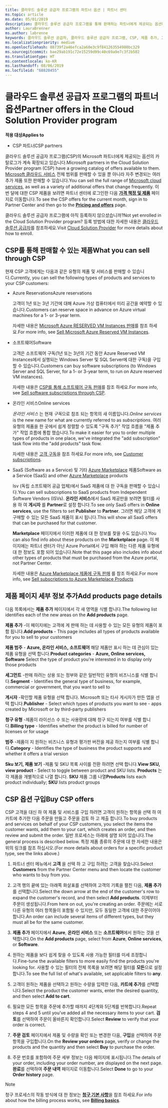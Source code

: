 ```yaml
---
title: 클라우드 솔루션 공급자 프로그램의 파트너 옵션 | 파트너 센터
ms.topic: article
ms.date: 05/01/2019
description: 클라우드 솔루션 공급자 프로그램을 통해 판매하는 파트너에게 제공되는 옵션에 대해 알아보세요.
author: LauraBrenner
ms.author: labrenne
keywords: 클라우드 솔루션 공급자, 클라우드 솔루션 공급자 프로그램, CSP, 제품 추가, 고객에게 판매, 파트너 옵션, CSP 옵션, 클라우드 기반 서비스, Azure, Office 365, Dynamics, CSP 파트너, CSP에서 판매, Azure RI, Azure Reserved Virtual Machine Instances, Azure Reservations, 온라인 서비스, 구독 소프트웨어, AHUB, Azure 기반 SQL Server, Azure 기반 Windows Server, Azure 고객 구독
ms.localizationpriority: medium
ms.openlocfilehash: 88739f2a46efca2a60e3c9f841263554980bc329
ms.sourcegitcommit: bae29ab191c72e15259d99c40c69a9e7c3f2b502
ms.translationtype: HT
ms.contentlocale: ko-KR
ms.lasthandoff: 08/06/2019
ms.locfileid: "68820455"
---
```

# <a name="partner-offers-in-the-cloud-solution-provider-program"></a><span data-ttu-id="f29b7-104">클라우드 솔루션 공급자 프로그램의 파트너 옵션</span><span class="sxs-lookup"><span data-stu-id="f29b7-104">Partner offers in the Cloud Solution Provider program</span></span> 

<span data-ttu-id="f29b7-105">**적용 대상**</span><span class="sxs-lookup"><span data-stu-id="f29b7-105">**Applies to**</span></span>

-  <span data-ttu-id="f29b7-106">CSP 파트너</span><span class="sxs-lookup"><span data-stu-id="f29b7-106">CSP partners</span></span>

<span data-ttu-id="f29b7-107">클라우드 솔루션 공급자 프로그램(CSP)의 Microsoft 파트너에게 제공되는 옵션의 카탈로그가 계속 확장되고 있습니다.</span><span class="sxs-lookup"><span data-stu-id="f29b7-107">Microsoft partners in the Cloud Solution Provider program (CSP) have a growing catalog of offers available to them.</span></span> <span data-ttu-id="f29b7-108">[Microsoft 클라우드 서비스](https://partner.microsoft.com/cloud-solution-provider/products-and-services) 전체 범위를 판매할 수 있을 뿐 아니라 자주 변경되는 여러 추가 제품 또한 판매할 수 있습니다.</span><span class="sxs-lookup"><span data-stu-id="f29b7-108">You can sell the full range of [Microsoft cloud services](https://partner.microsoft.com/cloud-solution-provider/products-and-services), as well as a variety of additional offers that change frequently.</span></span> <span data-ttu-id="f29b7-109">이번 달에 대한 CSP 제품을 보려면 파트너 센터에 로그인한 다음 [**가격 책정 및 제품**](https://partnercenter.microsoft.com/pcv/sales) 페이지로 이동합니다.</span><span class="sxs-lookup"><span data-stu-id="f29b7-109">To see the CSP offers for the current month, sign in to Partner Center and then go to the [**Pricing and offers**](https://partnercenter.microsoft.com/pcv/sales) page.</span></span>  

<span data-ttu-id="f29b7-110">클라우드 솔루션 공급자 프로그램에 아직 등록하지 않으셨습니까?</span><span class="sxs-lookup"><span data-stu-id="f29b7-110">Not yet enrolled in the Cloud Solution Provider program?</span></span> <span data-ttu-id="f29b7-111">등록 방법에 대한 자세한 내용은 [클라우드 솔루션 공급자](https://partner.microsoft.com/cloud-solution-provider)를 참조하세요.</span><span class="sxs-lookup"><span data-stu-id="f29b7-111">Visit [Cloud Solution Provider](https://partner.microsoft.com/cloud-solution-provider) for more details about how to enroll.</span></span> 

## <a name="what-you-can-sell-through-csp"></a><span data-ttu-id="f29b7-112">CSP를 통해 판매할 수 있는 제품</span><span class="sxs-lookup"><span data-stu-id="f29b7-112">What you can sell through CSP</span></span>

<span data-ttu-id="f29b7-113">현재 CSP 고객에게는 다음과 같은 유형의 제품 및 서비스를 판매할 수 있습니다.</span><span class="sxs-lookup"><span data-stu-id="f29b7-113">Currently, you can sell the following types of products and services to your CSP customers:</span></span>

- <span data-ttu-id="f29b7-114">Azure Reservations</span><span class="sxs-lookup"><span data-stu-id="f29b7-114">Azure reservations</span></span><br> 

    <span data-ttu-id="f29b7-115">고객이 1년 또는 3년 기간에 대해 Azure 가상 컴퓨터에서 미리 공간을 예약할 수 있습니다.</span><span class="sxs-lookup"><span data-stu-id="f29b7-115">Customers can reserve space in advance on Azure virtual machines for a 1- or 3-year term.</span></span><br>
    
    <span data-ttu-id="f29b7-116">자세한 내용은 [Microsoft Azure RESERVED VM Instances 판매](azure-reservations.md)를 참조 하세요.</span><span class="sxs-lookup"><span data-stu-id="f29b7-116">For more info, see [Sell Microsoft Azure Reserved VM Instances](azure-reservations.md).</span></span>

- <span data-ttu-id="f29b7-117">소프트웨어</span><span class="sxs-lookup"><span data-stu-id="f29b7-117">Software</span></span><br>

    <span data-ttu-id="f29b7-118">고객은 소프트웨어 구독(1년 또는 3년의 기간 동안 Azure Reserved VM Instances에서 실행되는 Windows Server 및 SQL Server에 대한 구독)을 구입할 수 있습니다.</span><span class="sxs-lookup"><span data-stu-id="f29b7-118">Customers can buy software subscriptions (to Windows Server and SQL Server, for a 1- or 3-year term, to run on Azure reserved VM instances).</span></span><br>
 
    <span data-ttu-id="f29b7-119">자세한 내용은 [CSP를 통해 소프트웨어 구독 판매](csp-software-subscriptions.md)를 참조 하세요.</span><span class="sxs-lookup"><span data-stu-id="f29b7-119">For more info, see [Sell software subscriptions through CSP](csp-software-subscriptions.md).</span></span>  

- <span data-ttu-id="f29b7-120">온라인 서비스</span><span class="sxs-lookup"><span data-stu-id="f29b7-120">Online services</span></span><br>

    <span data-ttu-id="f29b7-121">*온라인 서비스* 는 현재 *구독*으로 참조 되는 항목의 새 이름입니다.</span><span class="sxs-lookup"><span data-stu-id="f29b7-121">*Online services* is the new name for what are currently referred to as *subscriptions*.</span></span> <span data-ttu-id="f29b7-122">여러 유형의 제품을 한 곳에서 쉽게 정렬할 수 있도록 "구독 추가" 작업 흐름을 "제품 추가" 작업 흐름에 통합 했습니다.</span><span class="sxs-lookup"><span data-stu-id="f29b7-122">To make it easier for you to order multiple types of products in one place, we've integrated the "add subscription" task flow into the "add products" task flow.</span></span><br>
    
    <span data-ttu-id="f29b7-123">자세한 내용은 [고객 구독](customer-subscriptions.md)을 참조 하세요.</span><span class="sxs-lookup"><span data-stu-id="f29b7-123">For more info, see [Customer subscriptions](customer-subscriptions.md).</span></span>

- <span data-ttu-id="f29b7-124">SaaS (Software as a Service) 및 기타 [Azure Marketplace](https://azuremarketplace.microsoft.com/marketplace) 제품</span><span class="sxs-lookup"><span data-stu-id="f29b7-124">Software as a Service (SaaS) and other [Azure Marketplace](https://azuremarketplace.microsoft.com/marketplace) products</span></span><br>

    <span data-ttu-id="f29b7-125">Isv (독립 소프트웨어 공급 업체)에서 SaaS 제품에 대 한 구독을 판매할 수 있습니다.</span><span class="sxs-lookup"><span data-stu-id="f29b7-125">You can sell subscriptions to SaaS products from Independent Software Vendors (ISVs).</span></span> <span data-ttu-id="f29b7-126">**온라인 서비스**에서 SaaS 제공만을 보려면 필터를 사용 하 여 **게시자** 를 **Partner**로 설정 합니다.</span><span class="sxs-lookup"><span data-stu-id="f29b7-126">To see only SaaS offers in **Online services**, use the filters to set **Publisher** to **Partner**.</span></span> <span data-ttu-id="f29b7-127">그러면 해당 고객에 게 구매할 수 있는 모든 SaaS 제품이 표시 됩니다.</span><span class="sxs-lookup"><span data-stu-id="f29b7-127">This will show all SaaS offers that can be purchased for that customer.</span></span><br>
    
    <span data-ttu-id="f29b7-128">**Marketplace** 페이지에서 이러한 제품에 대 한 정보를 찾을 수도 있습니다.</span><span class="sxs-lookup"><span data-stu-id="f29b7-128">You can also find info about these products on the **Marketplace** page.</span></span> <span data-ttu-id="f29b7-129">이 페이지에는 파트너 센터가 아닌 Azure Portal에서 구입 해야 하는 다른 제품 유형에 대 한 정보도 포함 되어 있습니다.</span><span class="sxs-lookup"><span data-stu-id="f29b7-129">Note that this page also includes info about other types of products that must be purchased from the Azure portal, not Partner Center.</span></span><br>

    <span data-ttu-id="f29b7-130">자세한 내용은 [Azure Marketplace 제품에 구독 판매](sell-marketplace-products.md) 를 참조 하세요.</span><span class="sxs-lookup"><span data-stu-id="f29b7-130">For more info, see [Sell subscriptions to Azure Marketplace Products](sell-marketplace-products.md)</span></span>

## <a name="add-products-page-details"></a><span data-ttu-id="f29b7-131">제품 페이지 세부 정보 추가</span><span class="sxs-lookup"><span data-stu-id="f29b7-131">Add products page details</span></span>

<span data-ttu-id="f29b7-132">다음 목록에서는 **제품 추가** 페이지에서 각 새 영역을 식별 합니다.</span><span class="sxs-lookup"><span data-stu-id="f29b7-132">The following list identifies each of the new areas on the **Add products** page.</span></span>

<span data-ttu-id="f29b7-133">**제품 추가** -이 페이지에는 고객에 게 판매 하는 데 사용할 수 있는 모든 유형의 제품이 포함 됩니다.</span><span class="sxs-lookup"><span data-stu-id="f29b7-133">**Add products** - This page includes all types of products available for you to sell to  your customers</span></span>

<span data-ttu-id="f29b7-134">**제품 범주** - **Azure, 온라인 서비스, 소프트웨어** 해당 제품만 표시 하는 데 관심이 있는 제품 유형을 선택 합니다.</span><span class="sxs-lookup"><span data-stu-id="f29b7-134">**Product categories** - **Azure, Online services, Software** Select the type of product you're interested in to display only those products</span></span>

<span data-ttu-id="f29b7-135">**세그먼트** -판매 하려는 상용 또는 정부와 같은 일반적인 유형의 비즈니스를 식별 합니다.</span><span class="sxs-lookup"><span data-stu-id="f29b7-135">**Segment** - Identifies the general type of business, for example, commercial or government, that you want to sell to</span></span>

<span data-ttu-id="f29b7-136">**게시자** -확인할 제품 유형을 선택 합니다. Microsoft 또는 타사 게시자가 만든 앱을 선택 합니다.</span><span class="sxs-lookup"><span data-stu-id="f29b7-136">**Publisher** - Select which types of products you want to see - apps created by Microsoft or by third-party publishers</span></span>

<span data-ttu-id="f29b7-137">**청구 유형** -제품이 라이선스 수 또는 사용량에 대해 청구 되는지 여부를 식별 합니다.</span><span class="sxs-lookup"><span data-stu-id="f29b7-137">**Billing type** - Identifies whether the product is billed for number of licenses or for usage</span></span>

<span data-ttu-id="f29b7-138">**범주** -제품이 지 원하는 비즈니스 유형과 평가판 버전을 제공 하는지 여부를 식별 합니다.</span><span class="sxs-lookup"><span data-stu-id="f29b7-138">**Category** - Identifies the type of business the product supports and whether it offers a trial version</span></span>

<span data-ttu-id="f29b7-139">**Sku 보기, 제품 보기** -제품 및 SKU 목록 사이를 전환 하려면 선택 합니다.</span><span class="sxs-lookup"><span data-stu-id="f29b7-139">**View SKU, view product** - Select to toggle between product and SKU lists.</span></span> <span data-ttu-id="f29b7-140">**Products** 는 각 제품을 개별적으로 나열 합니다. **SKU** 제품 그룹 나열</span><span class="sxs-lookup"><span data-stu-id="f29b7-140">**Products** lists each product individually; **SKU** lists product groups</span></span>

## <a name="buy-csp-offers"></a><span data-ttu-id="f29b7-141">CSP 옵션 구입</span><span class="sxs-lookup"><span data-stu-id="f29b7-141">Buy CSP offers</span></span>

<span data-ttu-id="f29b7-142">CSP 고객을 대신 하 여 제품 및 서비스를 구입 하려면 고객이 원하는 항목을 선택 하 여 카트에 추가한 다음 주문을 만들고 주문을 검토 하 고 제출 합니다.</span><span class="sxs-lookup"><span data-stu-id="f29b7-142">To buy products and services on behalf of your CSP customers, you select the items the customer wants, add them to your cart, which creates an order, and then review and submit the order.</span></span> <span data-ttu-id="f29b7-143">일반 프로세스는 아래에 설명 되어 있습니다.</span><span class="sxs-lookup"><span data-stu-id="f29b7-143">The general process is described below.</span></span> <span data-ttu-id="f29b7-144">특정 제품 종류의 주문에 대 한 자세한 내용은 위의 링크를 참조 하십시오.</span><span class="sxs-lookup"><span data-stu-id="f29b7-144">(For more details about orders for a specific product type, see the links above.)</span></span>

1. <span data-ttu-id="f29b7-145">파트너 센터 메뉴에서 **고객** 을 선택 하 고 구입 하려는 고객을 찾습니다.</span><span class="sxs-lookup"><span data-stu-id="f29b7-145">Select **Customers** from the Partner Center menu and then locate the customer who wants to buy from you.</span></span> 

2. <span data-ttu-id="f29b7-146">고객 행의 끝에 있는 아래쪽 화살표를 선택하여 고객의 기록을 펼친 다음, **제품 추가**를 선택합니다.</span><span class="sxs-lookup"><span data-stu-id="f29b7-146">Select the down arrow at the end of the customer's row to expand the customer's record, and then select **Add products**.</span></span> <span data-ttu-id="f29b7-147">이제부터 주문이 생성됩니다.</span><span class="sxs-lookup"><span data-stu-id="f29b7-147">From here on out, you're creating an order.</span></span> <span data-ttu-id="f29b7-148">주문에는 서로 다른 유형의 여러 항목들이 포함될 수 있지만, 모두 동일한 고객에 대한 주문이어야 합니다.</span><span class="sxs-lookup"><span data-stu-id="f29b7-148">An order can include several items of different types, but they must all be for the same customer.</span></span>

3. <span data-ttu-id="f29b7-149">**제품 추가** 페이지에서 **Azure**, **온라인 서비스** 또는 **소프트웨어**에서 원하는 것을 선택합니다.</span><span class="sxs-lookup"><span data-stu-id="f29b7-149">On the **Add products** page, select from **Azure**, **Online services**, or **Software**.</span></span>

4. <span data-ttu-id="f29b7-150">원하는 제품을 보다 쉽게 찾을 수 있도록 사용 가능한 필터를 미세 조정합니다.</span><span class="sxs-lookup"><span data-stu-id="f29b7-150">Fine-tune the available filters to more easily find the products you're looking for.</span></span> <span data-ttu-id="f29b7-151">사용할 수 있는 필터의 전체 목록을 보려면 해당 필터를 **모든**으로 설정합니다.</span><span class="sxs-lookup"><span data-stu-id="f29b7-151">To see the full list of what's available, set applicable filters to **any**.</span></span> 

5. <span data-ttu-id="f29b7-152">고객이 원하는 제품을 선택하고 원하는 수량을 입력한 다음, **카트에 추가**를 선택합니다.</span><span class="sxs-lookup"><span data-stu-id="f29b7-152">Select the product the customer wants, enter the desired quantity, and then select **Add to cart**.</span></span>

6. <span data-ttu-id="f29b7-153">필요한 모든 항목을 주문에 추가할 때까지 4단계와 5단계를 반복합니다.</span><span class="sxs-lookup"><span data-stu-id="f29b7-153">Repeat steps 4 and 5 until you’ve added all the necessary items to your cart.</span></span> <span data-ttu-id="f29b7-154">**검토**를 선택하여 주문이 올바른지 확인합니다.</span><span class="sxs-lookup"><span data-stu-id="f29b7-154">Select **Review** to verify that your order is correct.</span></span>  

7. <span data-ttu-id="f29b7-155">**주문 검토** 페이지에서 제품 및 수량을 확인 또는 변경한 다음, **구입**을 선택하여 주문 항목을 구입합니다.</span><span class="sxs-lookup"><span data-stu-id="f29b7-155">On the **Review your orders** page, verify or change the products and the quantity and then select **Buy** to purchase the order.</span></span> 

8. <span data-ttu-id="f29b7-156">주문 번호를 포함하여 주문 세부 정보는 다음 페이지에 표시됩니다.</span><span class="sxs-lookup"><span data-stu-id="f29b7-156">The details of your order, including your order number, are displayed on the next page.</span></span> <span data-ttu-id="f29b7-157">**완료**를 선택하여 **주문 내역** 페이지로 이동합니다.</span><span class="sxs-lookup"><span data-stu-id="f29b7-157">Select **Done** to go to your **Order history** page.</span></span> 

> [!NOTE]
> <span data-ttu-id="f29b7-158">청구 프로세스의 작동 방식에 대 한 정보는 [**청구 기본 사항**](https://docs.microsoft.com/partner-center/billing-basics)을 참조 하세요.</span><span class="sxs-lookup"><span data-stu-id="f29b7-158">For info about how the billing process works, see [**Billing basics**](https://docs.microsoft.com/partner-center/billing-basics).</span></span>


